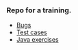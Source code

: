 ### Repo for a training.

 * [Bugs](https://github.com/Ksenia47/learn/issues)
 * [Test cases](https://github.com/Ksenia47/learn/wiki/Test-cases)
 * [Java exercises](https://github.com/Ksenia47/learn/tree/master/app/src/main/src/com/ksenia47/learn)
